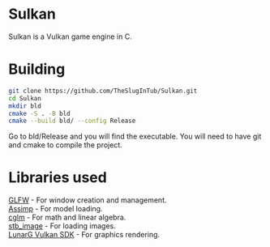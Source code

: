 # Sulkan

Sulkan is a Vulkan game engine in C.



# Building

```bash
git clone https://github.com/TheSlugInTub/Sulkan.git
cd Sulkan 
mkdir bld
cmake -S . -B bld
cmake --build bld/ --config Release
```

Go to bld/Release and you will find the executable.
You will need to have git and cmake to compile the project.

# Libraries used

[GLFW](https://github.com/glfw/glfw) - For window creation and management. \
[Assimp](https://github.com/assimp/assimp) - For model loading. \
[cglm](https://github.com/recp/cglm) - For math and linear algebra. \
[stb_image](https://github.com/nothings/stb) - For loading images. \
[LunarG Vulkan SDK](https://github.com/LunarG/VulkanTools/releases/tag/sdk-1.0.33.0) - For graphics rendering.
